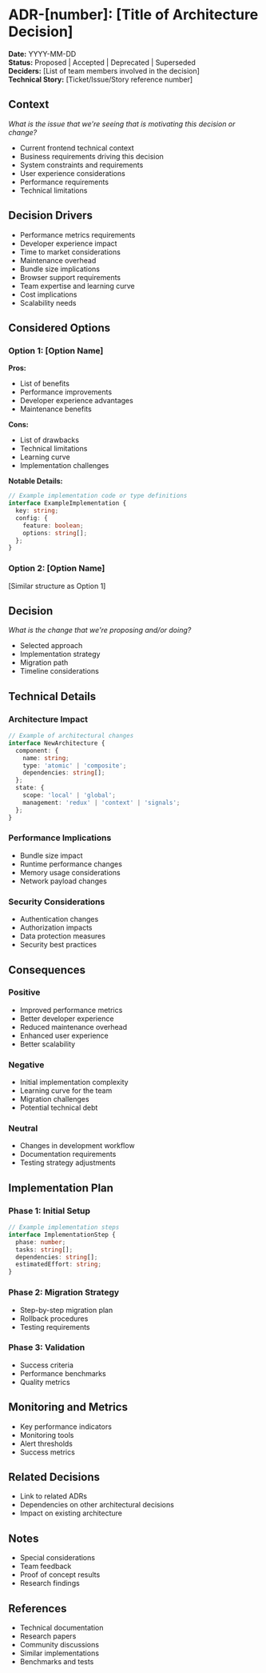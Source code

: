 # ADR-[number]: [Title of Architecture Decision]

**Date:** YYYY-MM-DD <br />
**Status:** Proposed | Accepted | Deprecated | Superseded <br />
**Deciders:** [List of team members involved in the decision] <br />
**Technical Story:** [Ticket/Issue/Story reference number] <br />

## Context

_What is the issue that we're seeing that is motivating this decision or change?_

- Current frontend technical context
- Business requirements driving this decision
- System constraints and requirements
- User experience considerations
- Performance requirements
- Technical limitations

## Decision Drivers

- Performance metrics requirements
- Developer experience impact
- Time to market considerations
- Maintenance overhead
- Bundle size implications
- Browser support requirements
- Team expertise and learning curve
- Cost implications
- Scalability needs

## Considered Options

### Option 1: [Option Name]

**Pros:**

- List of benefits
- Performance improvements
- Developer experience advantages
- Maintenance benefits

**Cons:**

- List of drawbacks
- Technical limitations
- Learning curve
- Implementation challenges

**Notable Details:**

```ts
// Example implementation code or type definitions
interface ExampleImplementation {
  key: string;
  config: {
    feature: boolean;
    options: string[];
  };
}
```

### Option 2: [Option Name]

[Similar structure as Option 1]

## Decision

_What is the change that we're proposing and/or doing?_

- Selected approach
- Implementation strategy
- Migration path
- Timeline considerations

## Technical Details

### Architecture Impact

```typescript
// Example of architectural changes
interface NewArchitecture {
  component: {
    name: string;
    type: 'atomic' | 'composite';
    dependencies: string[];
  };
  state: {
    scope: 'local' | 'global';
    management: 'redux' | 'context' | 'signals';
  };
}
```

### Performance Implications

- Bundle size impact
- Runtime performance changes
- Memory usage considerations
- Network payload changes

### Security Considerations

- Authentication changes
- Authorization impacts
- Data protection measures
- Security best practices

## Consequences

### Positive

- Improved performance metrics
- Better developer experience
- Reduced maintenance overhead
- Enhanced user experience
- Better scalability

### Negative

- Initial implementation complexity
- Learning curve for the team
- Migration challenges
- Potential technical debt

### Neutral

- Changes in development workflow
- Documentation requirements
- Testing strategy adjustments

## Implementation Plan

### Phase 1: Initial Setup

```ts
// Example implementation steps
interface ImplementationStep {
  phase: number;
  tasks: string[];
  dependencies: string[];
  estimatedEffort: string;
}
```

### Phase 2: Migration Strategy

- Step-by-step migration plan
- Rollback procedures
- Testing requirements

### Phase 3: Validation

- Success criteria
- Performance benchmarks
- Quality metrics

## Monitoring and Metrics

- Key performance indicators
- Monitoring tools
- Alert thresholds
- Success metrics

## Related Decisions

- Link to related ADRs
- Dependencies on other architectural decisions
- Impact on existing architecture

## Notes

- Special considerations
- Team feedback
- Proof of concept results
- Research findings

## References

- Technical documentation
- Research papers
- Community discussions
- Similar implementations
- Benchmarks and tests
